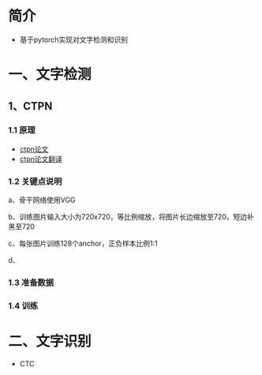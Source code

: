 # 简介

+ 基于pytorch实现对文字检测和识别

# 一、文字检测

## 1、CTPN

### 1.1 原理

+ [ctpn论文](https://arxiv.org/abs/1609.03605)
+ [ctpn论文翻译](https://github.com/yizt/cv-papers/blob/master/CTPN.md)

### 1.2 关键点说明

a、骨干网络使用VGG

b、训练图片输入大小为720x720，等比例缩放，将图片长边缩放至720，短边补黑至720

c、每张图片训练128个anchor，正负样本比例1:1

d、

### 1.3 准备数据



### 1.4 训练



# 二、文字识别

+ CTC

 